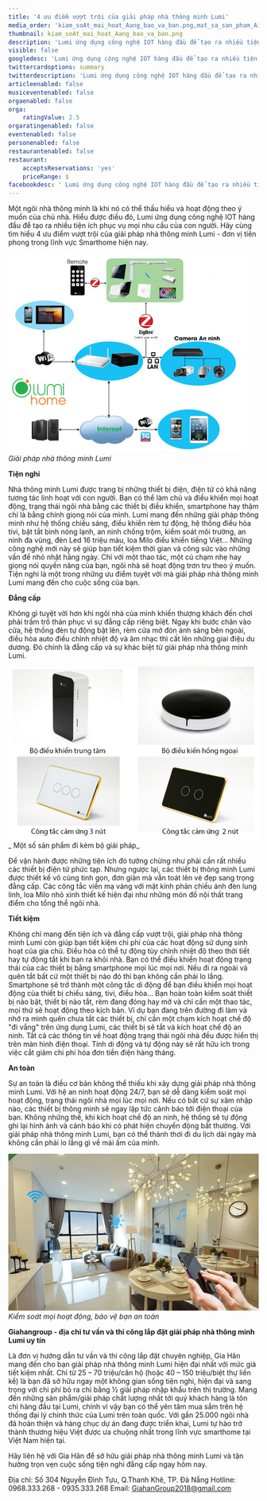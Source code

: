 ```yaml
---
title: '4 ưu điểm vượt trội của giải pháp nhà thông minh Lumi'
media_order: 'kiam_soAt_mai_hoat_Aang_bao_va_ban.png,mat_sa_san_pham_Ai_Lumi.png,giai_phAp_nhA_thAng_minh.png'
thumbnail: kiam_soAt_mai_hoat_Aang_bao_va_ban.png
description: 'Lumi ứng dụng công nghệ IOT hàng đầu để tạo ra nhiều tiện ích phục vụ mọi nhu cầu của con người. Hãy cùng tìm hiểu 4 ưu điểm vượt trội của giải pháp nhà thông minh Lumi - đơn vị tiên phong trong lĩnh vực Smarthome hiện nay.'
visible: false
googledesc: 'Lumi ứng dụng công nghệ IOT hàng đầu để tạo ra nhiều tiện ích phục vụ mọi nhu cầu của con người. Hãy cùng tìm hiểu 4 ưu điểm vượt trội của giải pháp nhà thông minh Lumi - đơn vị tiên phong trong lĩnh vực Smarthome hiện nay.'
twittercardoptions: summary
twitterdescription: 'Lumi ứng dụng công nghệ IOT hàng đầu để tạo ra nhiều tiện ích phục vụ mọi nhu cầu của con người. Hãy cùng tìm hiểu 4 ưu điểm vượt trội của giải pháp nhà thông minh Lumi - đơn vị tiên phong trong lĩnh vực Smarthome hiện nay.'
articleenabled: false
musiceventenabled: false
orgaenabled: false
orga:
    ratingValue: 2.5
orgaratingenabled: false
eventenabled: false
personenabled: false
restaurantenabled: false
restaurant:
    acceptsReservations: 'yes'
    priceRange: $
facebookdesc: ' Lumi ứng dụng công nghệ IOT hàng đầu để tạo ra nhiều tiện ích phục vụ mọi nhu cầu của con người. Hãy cùng tìm hiểu 4 ưu điểm vượt trội của giải pháp nhà thông minh Lumi - đơn vị tiên phong trong lĩnh vực Smarthome hiện nay.'
---
```


Một ngôi nhà thông minh là khi nó có thể thấu hiểu và hoạt động theo ý muốn của chủ nhà. Hiểu được điều đó, Lumi ứng dụng công nghệ IOT hàng đầu để tạo ra nhiều tiện ích phục vụ mọi nhu cầu của con người. Hãy cùng tìm hiểu 4 ưu điểm vượt trội của giải pháp nhà thông minh Lumi - đơn vị tiên phong trong lĩnh vực Smarthome hiện nay.

![Giải pháp nhà thông minh Lumi](giai_phAp_nhA_thAng_minh.png)
_Giải pháp nhà thông minh Lumi_

**Tiện nghi**

Nhà thông minh Lumi được trang bị những thiết bị điện, điện tử có khả năng tương tác linh hoạt với con người. Bạn có thể làm chủ và điều khiển mọi hoạt động, trạng thái ngôi nhà bằng các thiết bị điều khiển, smartphone hay thậm chí là bằng chính giọng nói của mình. 
Lumi mang đến những giải pháp thông minh như hệ thống chiếu sáng, điều khiển rèm tự động, hệ thống điều hòa tivi, bật tắt bình nóng lạnh, an ninh chống trộm, kiểm soát môi trường, an ninh đa vùng, đèn Led 16 triệu màu, loa Milo điều khiến tiếng Việt… Những công nghệ mới này sẽ giúp bạn tiết kiệm thời gian và công sức vào những vấn đề nhỏ nhặt hằng ngày. Chỉ với một thao tác, một cú chạm nhẹ hay giọng nói quyền năng của bạn, ngôi nhà sẽ hoạt động trơn tru theo ý muốn. Tiện nghi là một trong những ưu điểm tuyệt vời mà giải pháp nhà thông minh Lumi mang đến cho cuộc sống của bạn.

**Đẳng cấp**

Không gì tuyệt vời hơn khi ngôi nhà của mình khiến thượng khách đến chơi phải trầm trồ thán phục vì sự đẳng cấp riêng biệt. Ngay khi bước chân vào cửa, hệ thống đèn tự động bật lên, rèm cửa mở đón ánh sáng bên ngoài, điều hòa auto điều chỉnh nhiệt độ và âm nhạc thì cất lên những giai điệu du dương. Đó chính là đẳng cấp và sự khác biệt từ giải pháp nhà thông minh Lumi.

![Một số sản phẩm đi kèm bộ giải pháp](mat_sa_san_pham_Ai_Lumi.png)
_ Một số sản phẩm đi kèm bộ giải pháp_

Để vận hành được những tiện ích đó tưởng chừng như phải cần rất nhiều các thiết bị điện tử phức tạp. Nhưng ngược lại, các thiết bị thông minh Lumi được thiết kế vô cùng tinh gọn, đơn giản mà vẫn toát lên vẻ đẹp sang trọng đẳng cấp. Các công tắc viền mạ vàng với mặt kính phản chiếu ánh đèn lung linh, loa Milo nhỏ xinh thiết kế hiện đại như những món đồ nội thất trang điểm cho tổng thể ngôi nhà.

**Tiết kiệm**

Không chỉ mang đến tiện ích và đẳng cấp vượt trội, giải pháp nhà thông minh Lumi còn giúp bạn tiết kiệm chi phí của các hoạt động sử dụng sinh hoạt của gia chủ. Điều hòa có thể tự động tùy chỉnh nhiệt độ theo thời tiết hay tự động tắt khi bạn ra khỏi nhà. Bạn có thể điều khiển hoạt động trạng thái của các thiết bị bằng smartphone mọi lúc mọi nơi. Nếu đi ra ngoài và quên tắt bất cứ một thiết bị nào đó thì bạn không cần phải lo lắng. Smartphone sẽ trở thành một công tắc di động để bạn điều khiển mọi hoạt động của thiết bị chiếu sáng, tivi, điều hòa… Bạn hoàn toàn kiểm soát thiết bị nào bật, thiết bị nào tắt, rèm đang đóng hay mở và chỉ cần một thao tác, mọi thứ sẽ hoạt động theo kịch bản. Ví dụ bạn đang trên đường đi làm và nhớ ra mình quên chưa tắt các thiết bị, chỉ cần một chạm kích hoạt chế độ "đi vắng" trên ứng dụng Lumi, các thiết bị sẽ tắt và kích hoạt chế độ an ninh. Tất cả các thông tin về hoạt động trạng thái ngôi nhà đều được hiển thị trên màn hình điện thoại. Tính di động và tự động này sẽ rất hữu ích trong việc cắt giảm chi phí hóa đơn tiền điện hàng tháng.

**An toàn**

Sự an toàn là điều cơ bản không thể thiếu khi xây dựng giải pháp nhà thông minh Lumi. Với hệ an ninh hoạt động 24/7, bạn sẽ dễ dàng kiểm soát mọi hoạt động, trạng thái ngôi nhà mọi lúc mọi nơi. Nếu có bất cứ sự xâm nhập nào, các thiết bị thông minh sẽ ngay lập tức cảnh báo tới điện thoại của bạn. Không những thế, khi kích hoạt chế độ an ninh, hệ thống sẽ tự động ghi lại hình ảnh và cảnh báo khi có phát hiện chuyển động bất thường. Với giải pháp nhà thông minh Lumi, bạn có thể thảnh thơi đi du lịch dài ngày mà không cần phải lo lắng gì về mái ấm của mình.

![Kiểm soát mọi hoạt động, bảo vệ bạn an toàn](kiam_soAt_mai_hoat_Aang_bao_va_ban.png)
_Kiểm soát mọi hoạt động, bảo vệ bạn an toàn_

**Giahangroup  - địa chỉ tư vấn và thi công lắp đặt giải pháp nhà thông minh Lumi uy tín**

Là đơn vị hướng dẫn tư vấn và thi công lắp đặt chuyên nghiệp, Gia Hân mang đến cho bạn giải pháp nhà thông minh Lumi hiện đại nhất với mức giá tiết kiệm nhất. Chỉ từ 25 – 70 triệu/căn hộ (hoặc 40 – 150 triệu/biệt thự liền kề) là bạn đã sở hữu ngay một không gian sống tiện nghi, hiện đại và sang trọng với chi phí bỏ ra chỉ bằng ½ giải pháp nhập khẩu trên thị trường. 
Mang đến những sản phẩm/giải pháp chất lượng nhất tới quý khách hàng là tôn chỉ hàng đầu tại Lumi, chính vì vậy bạn có thể yên tâm mua sắm trên hệ thống đại lý chính thức của Lumi trên toàn quốc. Với gần 25.000 ngôi nhà đã hoàn thiện và hàng chục dự án đang được triển khai, Lumi tự hào trở thành thương hiệu Việt được ưa chuộng nhất trong lĩnh vực smarthome tại Việt Nam hiện tại.

Hãy liên hệ với Gia Hân để sở hữu giải pháp nhà thông minh Lumi và tận hưởng trọn vẹn cuộc sống tiện nghi đẳng cấp ngay hôm nay.

 Địa chỉ: Số 304 Nguyễn Đình Tựu, Q.Thanh Khê, TP. Đà Nẵng
 Hotline: 0968.333.268 - 0935.333.268
 Email: GiahanGroup2018@gmail.com